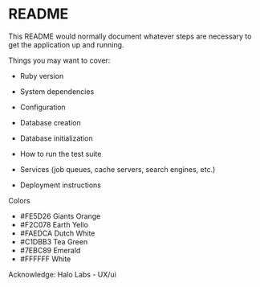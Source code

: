 # README

This README would normally document whatever steps are necessary to get the
application up and running.

Things you may want to cover:

* Ruby version

* System dependencies

* Configuration

* Database creation

* Database initialization

* How to run the test suite

* Services (job queues, cache servers, search engines, etc.)

* Deployment instructions

Colors
- #FE5D26 Giants Orange
- #F2C078 Earth Yello
- #FAEDCA Dutch White
- #C1DBB3 Tea Green
- #7EBC89 Emerald
- #FFFFFF White


Acknowledge: Halo Labs - UX/ui
